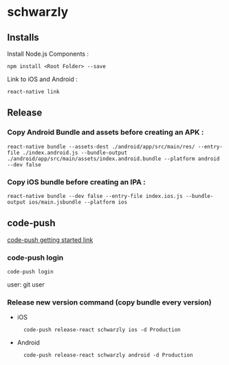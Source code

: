 # schwarzly

## Installs
Install Node.js Components :

	npm install <Root Folder> --save

Link to iOS and Android :

	react-native link

## Release

### Copy Android Bundle and assets before creating an APK :

	react-native bundle --assets-dest ./android/app/src/main/res/ --entry-file ./index.android.js --bundle-output ./android/app/src/main/assets/index.android.bundle --platform android --dev false

### Copy iOS bundle before creating an IPA :

	react-native bundle --dev false --entry-file index.ios.js --bundle-output ios/main.jsbundle --platform ios


## code-push

[code-push getting started link](https://microsoft.github.io/code-push/index.html#getting_started)

### code-push login
	code-push login
user: git user

### Release new version command (copy bundle every version)
* iOS

		code-push release-react schwarzly ios -d Production
* Android

 		code-push release-react schwarzly android -d Production    
